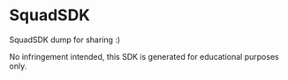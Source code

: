 # SquadSDK
SquadSDK dump for sharing :)

No infringement intended, this SDK is generated for educational purposes only.

